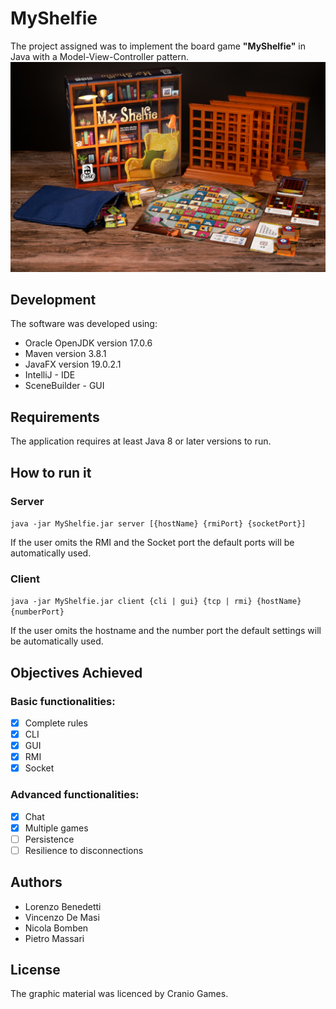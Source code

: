 # MyShelfie
The project assigned was to implement the board game **"MyShelfie"** in Java with a Model-View-Controller pattern.  
![](src/main/resources/gui/myShelfieImages/publisher_material/Display_1.jpg)
## Development
The software was developed using:
- Oracle OpenJDK version 17.0.6
- Maven version 3.8.1
- JavaFX version 19.0.2.1
- IntelliJ - IDE
- SceneBuilder - GUI

## Requirements
The application requires at least Java 8 or later versions to run.

## How to run it

### Server
` java -jar MyShelfie.jar server [{hostName} {rmiPort} {socketPort}] `

If the user omits the RMI and the Socket port the default ports will be automatically used.

### Client
` java -jar MyShelfie.jar client {cli | gui} {tcp | rmi} {hostName} {numberPort} ` 

If the user omits the hostname and the number port the default settings will be automatically used.

## Objectives Achieved
### Basic functionalities:
- [x] Complete rules
- [x] CLI
- [x] GUI
- [x] RMI
- [x] Socket

### Advanced functionalities:
- [x] Chat
- [X] Multiple games
- [ ] Persistence
- [ ] Resilience to disconnections

## Authors
- Lorenzo Benedetti
- Vincenzo De Masi
- Nicola Bomben
- Pietro Massari

## License
The graphic material was licenced by Cranio Games.
